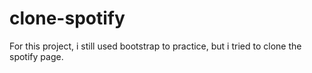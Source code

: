 # clone-spotify
For this project, i still used bootstrap to practice, but i tried to clone the spotify page.
